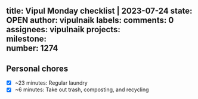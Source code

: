 title:	Vipul Monday checklist | 2023-07-24
state:	OPEN
author:	vipulnaik
labels:	
comments:	0
assignees:	vipulnaik
projects:	
milestone:	
number:	1274
--
## Personal chores

- [x] ~23 minutes: Regular laundry
- [x] ~6 minutes: Take out trash, composting, and recycling
